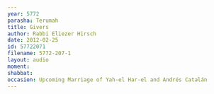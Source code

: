 ```yaml
---
year: 5772
parasha: Terumah
title: Givers
author: Rabbi Eliezer Hirsch
date: 2012-02-25
id: 57722071
filename: 5772-207-1
layout: audio
moment: 
shabbat: 
occasion: Upcoming Marriage of Yah-el Har-el and Andrés Catalán
---
```

